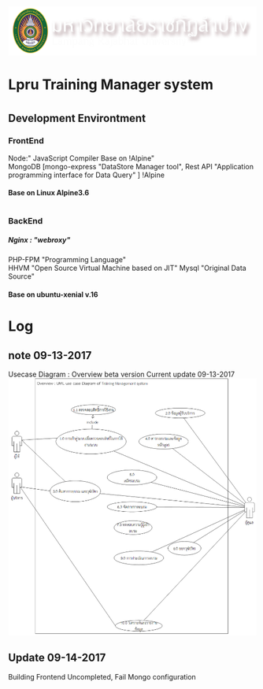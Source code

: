
![(LPRU)](logo.png)
# Lpru Training Manager system
# <space>
## Development Environtment   
### FrontEnd
Node:" JavaScript Compiler Base on !Alpine"
<br>
MongoDB [mongo-express "DataStore Manager tool", Rest API "Application programming interface for Data Query" ] !Alpine
#### Base on Linux Alpine3.6
# <space>
### BackEnd 
##### Nginx : "webroxy" 
PHP-FPM "Programming Language"   
HHVM "Open Source Virtual Machine based on JIT"
Mysql "Original Data Source"
#### Base on ubuntu-xenial v.16
# <space>
# Log
## note 09-13-2017
 Usecase Diagram : Overview beta version Current update 09-13-2017
 ![(UML1)](Drawing-Overview.png)

## Update 09-14-2017 
Building Frontend Uncompleted, Fail Mongo configuration
